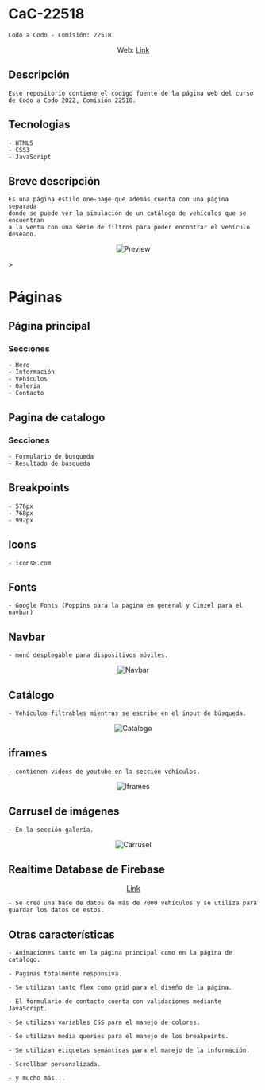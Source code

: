 
# CaC-22518


    Codo a Codo - Comisión: 22518

  
<p align="center">
Web: <a href="https://ikaroyo.github.io/CaC-22518/">Link</a>
</p>

## Descripción

    Este repositorio contiene el código fuente de la página web del curso de Codo a Codo 2022, Comisión 22518.

## Tecnologias

    - HTML5
    - CSS3
    - JavaScript

## Breve descripción

    Es una página estilo one-page que además cuenta con una página separada 
    donde se puede ver la simulación de un catálogo de vehículos que se encuentran
    a la venta con una serie de filtros para poder encontrar el vehículo deseado.

<p align="center">
    <img src="markdown-src/index-small.png" alt="Preview">
</p>>

# Páginas

## Página principal

### Secciones

    - Hero
    - Información
    - Vehículos
    - Galeria
    - Contacto

## Pagina de catalogo

### Secciones

    - Formulario de busqueda
    - Resultado de busqueda

## Breakpoints

    - 576px
    - 768px
    - 992px

## Icons

    - icons8.com

## Fonts

    - Google Fonts (Poppins para la pagina en general y Cinzel para el navbar)

## Navbar

    - menú desplegable para dispositivos móviles.

<p align="center">
    <img src="markdown-src/navbar.gif" alt="Navbar">
</p>

## Catálogo

    - Vehículos filtrables mientras se escribe en el input de búsqueda.

<p align="center">
    <img src="markdown-src/catalogo.gif" alt="Catalogo">
</p>

## iframes

    - contienen videos de youtube en la sección vehículos.

<p align="center">
    <img src="markdown-src/iframe.gif" alt="Iframes">
</p>

## Carrusel de imágenes

    - En la sección galería.

<p align="center">
    <img src="markdown-src/Carousel.gif" alt="Carrusel">
</p>


## Realtime Database de Firebase
<p align="center">
    <a href="https://vehiculos-2b1d3-default-rtdb.firebaseio.com/vehiculos.json">Link</a>   
</p>

    - Se creó una base de datos de más de 7000 vehículos y se utiliza para guardar los datos de estos.
  
## Otras características

    - Animaciones tanto en la página principal como en la página de catálogo.

    - Paginas totalmente responsiva.

    - Se utilizan tanto flex como grid para el diseño de la página.

    - El formulario de contacto cuenta con validaciones mediante JavaScript.

    - Se utilizan variables CSS para el manejo de colores.

    - Se utilizan media queries para el manejo de los breakpoints.
    
    - Se utilizan etiquetas semánticas para el manejo de la información.

    - Scrollbar personalizada.

    - y mucho más...